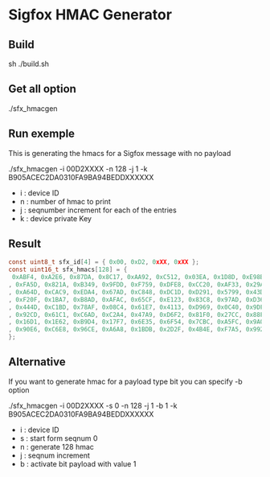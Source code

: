 # Sigfox HMAC Generator

## Build
sh ./build.sh

## Get all option
./sfx_hmacgen

## Run exemple
This is generating the hmacs for a Sigfox message with no payload

./sfx_hmacgen -i 00D2XXXX -n 128 -j 1 -k B905ACEC2DA0310FA9BA94BEDDXXXXXX
 - i : device ID
 - n : number of hmac to print
 - j : seqnumber increment for each of the entries
 - k : device private Key

 ## Result
 ```C
const uint8_t sfx_id[4] = { 0x00, 0xD2, 0xXX, 0xXX };
const uint16_t sfx_hmacs[128] = { 
  0xABF4, 0xA2E6, 0x87DA, 0x8C17, 0xAA92, 0xC512, 0x03EA, 0x1D8D, 0xE98B, 0xB307, 0x030D, 0x67A5, 0x8C7B, 0xF78A, 0x7949, 0x777C
, 0xFA5D, 0x821A, 0xB349, 0x9FDD, 0xF759, 0xDFE8, 0xCC20, 0xAF33, 0x29AC, 0xC83C, 0x8244, 0x4901, 0xE7BF, 0x5505, 0x394F, 0xE775
, 0xA64D, 0xCAC9, 0xEDA4, 0x67AD, 0xC848, 0xDC1D, 0xD291, 0x5799, 0x43D5, 0x2DF3, 0xC54D, 0xF2EB, 0xB858, 0xA1EC, 0xAEEF, 0x45DE
, 0xF20F, 0x1BA7, 0xB8AD, 0xAFAC, 0x65CF, 0xE123, 0x83C8, 0x97AD, 0xD360, 0x94C3, 0x7114, 0xD189, 0x9A4F, 0xAA89, 0x2AF1, 0x8614
, 0x444D, 0xC1BD, 0x78AF, 0x08C4, 0x61E7, 0x4113, 0xD969, 0x0C40, 0x9DFF, 0x8C5F, 0x78C3, 0xA62B, 0xA8C3, 0x7967, 0xE3EB, 0xAB16
, 0x92CD, 0x61C1, 0xC6AD, 0xC2A4, 0x47A9, 0xD6F2, 0x81F0, 0x27CC, 0x88FD, 0xDB30, 0xEA8C, 0x2F94, 0xA7D3, 0x1A8C, 0x51C6, 0xC6A9
, 0x16D1, 0x1E62, 0xB9D4, 0x17F7, 0x6E35, 0x6F54, 0x7CBC, 0xA5FC, 0x9A02, 0x10F6, 0x50CD, 0xF28B, 0x46E5, 0x9D9A, 0xB5A5, 0x413E
, 0x90E6, 0xC6E8, 0x96CE, 0xA6A8, 0x1BDB, 0x2D2F, 0x4B4E, 0xF7A5, 0x9921, 0x91D2, 0x139E, 0x40B3, 0xD57A, 0x55E9, 0xE655, 0xDE14
};
 ```

## Alternative
If you want to generate hmac for a payload type bit you can specify -b option

./sfx_hmacgen -i 00D2XXXX -s 0 -n 128 -j 1 -b 1 -k B905ACEC2DA0310FA9BA94BEDDXXXXXX
- i : device ID
- s : start form seqnum 0
- n : generate 128 hmac
- j : seqnum increment
- b : activate bit payload with value 1

